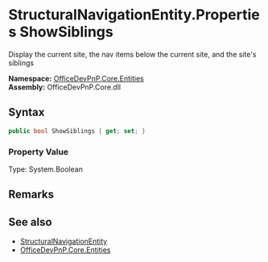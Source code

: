 # StructuralNavigationEntity.Properties ShowSiblings
 Display the current site, the nav items below the current site, and the site's siblings   

**Namespace:** [OfficeDevPnP.Core.Entities](OfficeDevPnP.Core.Entities.md)  
**Assembly:** OfficeDevPnP.Core.dll  
## Syntax
```C#
public bool ShowSiblings { get; set; }
```

### Property Value
Type: System.Boolean  

## Remarks
  
## See also
- [StructuralNavigationEntity](OfficeDevPnP.Core.Entities.StructuralNavigationEntity.md) 
- [OfficeDevPnP.Core.Entities](OfficeDevPnP.Core.Entities.md) 
